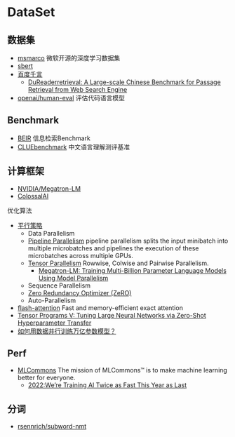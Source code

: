 # DataSet


## 数据集

- [msmarco](https://microsoft.github.io/msmarco/) 微软开源的深度学习数据集
- [sbert](https://www.sbert.net/examples/training/paraphrases/README.html)
- [百度千言](https://www.luge.ai/#/luge/dataDetail?id=55)
  - [DuReaderretrieval: A Large-scale Chinese Benchmark for Passage Retrieval from Web Search Engine](https://arxiv.org/pdf/2203.10232.pdf)
- [openai/human-eval](https://github.com/openai/human-eval) 评估代码语言模型

## Benchmark

- [BEIR](https://github.com/beir-cellar/beir) 信息检索Benchmark
- [CLUEbenchmark](https://github.com/CLUEbenchmark) 中文语言理解测评基准


## 计算框架

- [NVIDIA/Megatron-LM](https://github.com/NVIDIA/Megatron-LM) 
- [ColossalAI](https://github.com/hpcaitech/ColossalAI)

优化算法
- [平行策略](hhttps://huggingface.co/transformers/v4.9.0/parallelism.html)
  - Data Parallelism
  - [Pipeline Parallelism](https://pytorch.org/docs/stable/pipeline.html) pipeline parallelism splits the input minibatch into multiple microbatches and pipelines the execution of these microbatches across multiple GPUs.
  - [Tensor Parallelism](https://pytorch.org/docs/stable/distributed.tensor.parallel.html) Rowwise, Colwise and Pairwise Parallelism.
    - [Megatron-LM: Training Multi-Billion Parameter Language Models Using Model Parallelism](https://arxiv.org/abs/1909.08053)
  - Sequence Parallelism
  - [Zero Redundancy Optimizer (ZeRO)](https://www.microsoft.com/en-us/research/blog/zero-deepspeed-new-system-optimizations-enable-training-models-with-over-100-billion-parameters/)
  - Auto-Parallelism
- [flash-attention](https://github.com/HazyResearch/flash-attention) Fast and memory-efficient exact attention
- [Tensor Programs V: Tuning Large Neural Networks via Zero-Shot Hyperparameter Transfer](https://arxiv.org/pdf/2203.03466.pdf)
- [如何用数据并行训练万亿参数模型？](https://zhuanlan.zhihu.com/p/402232568)

## Perf

- [MLCommons](https://github.com/orgs/mlcommons/repositories?type=all)  The mission of MLCommons™ is to make machine learning better for everyone.
  - [2022:We’re Training AI Twice as Fast This Year as Last](https://spectrum.ieee.org/mlperf-rankings-2022)

## 分词

- [rsennrich/subword-nmt](https://github.com/rsennrich/subword-nmt)